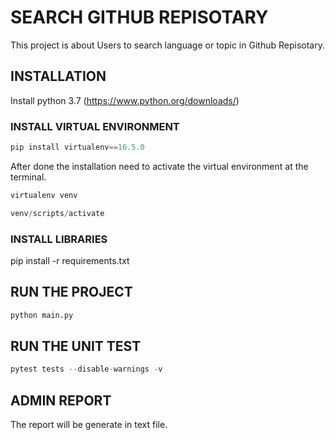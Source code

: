 # SEARCH GITHUB REPISOTARY
This project is about Users to search language or topic in Github Repisotary.

## INSTALLATION
Install python 3.7 (https://www.python.org/downloads/)

### INSTALL VIRTUAL ENVIRONMENT
```python
pip install virtualenv==16.5.0
```
After done the installation need to activate the virtual environment at the terminal.

```python
virtualenv venv
```

```python
venv/scripts/activate
```

### INSTALL LIBRARIES
pip install -r requirements.txt

## RUN THE PROJECT
```python
python main.py
```

## RUN THE UNIT TEST
```python
pytest tests --disable-warnings -v
```

## ADMIN REPORT
The report will be generate in text file.
